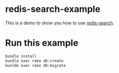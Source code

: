 # redis-search-example

This is a demo to show you how to use [redis-search](https://github.com/huacnlee/redis-search).

# Run this example

```bash
bundle install
bundle exec rake db:create
bunlde exec rake db:migrate
```
